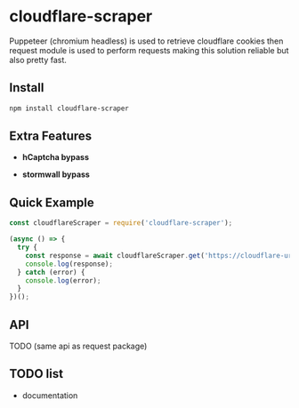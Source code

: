 # cloudflare-scraper

Puppeteer (chromium headless) is used to retrieve cloudflare cookies then request module is used to perform requests making this solution reliable but also pretty fast.

## Install

```bash
npm install cloudflare-scraper
```

## Extra Features

- **hCaptcha bypass**

- **stormwall bypass**

## Quick Example

```js
const cloudflareScraper = require('cloudflare-scraper');

(async () => {
  try {
    const response = await cloudflareScraper.get('https://cloudflare-url.com');
    console.log(response);
  } catch (error) {
    console.log(error);
  }
})();
```

## API

TODO (same api as request package)

## TODO list

- documentation